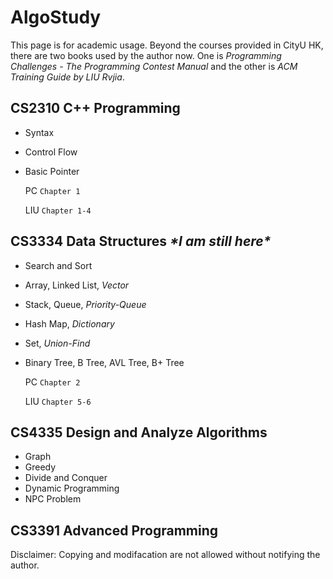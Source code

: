 # AlgoStudy

This page is for academic usage. Beyond the courses provided in CityU HK, there are two books used by the author now. One is *Programming Challenges - The Programming Contest Manual* and the other is *ACM Training Guide by LIU Rvjia*.

## CS2310 C++ Programming

- Syntax
- Control Flow
- Basic Pointer

  PC  `Chapter 1`
  
  LIU `Chapter 1-4`

## CS3334 Data Structures *\*I am still here\**

- Search and Sort
- Array, Linked List, *Vector*
- Stack, Queue, *Priority-Queue*
- Hash Map, *Dictionary*
- Set, *Union-Find*
- Binary Tree, B Tree, AVL Tree, B+ Tree

  PC  `Chapter 2`
  
  LIU `Chapter 5-6`

## CS4335 Design and Analyze Algorithms

- Graph
- Greedy
- Divide and Conquer
- Dynamic Programming
- NPC Problem

## CS3391 Advanced Programming

Disclaimer: Copying and modifacation are not allowed without notifying the author.
